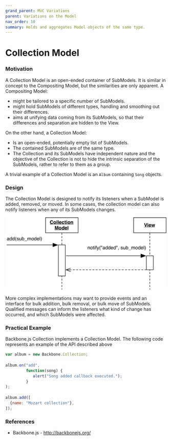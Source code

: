 ```yaml
---
grand_parent: MVC Variations
parent: Variations on the Model
nav_order: 10
summary: Holds and aggregates Model objects of the same type.
---
```

# Collection Model

### Motivation

A Collection Model is an open-ended container of SubModels. It is 
similar in concept to the Compositing Model, but the similarities are only
apparent. A Compositing Model:

- might be tailored to a specific number of SubModels.
- might hold SubModels of different types, handling and smoothing out 
  their differences.
- aims at unifying data coming from its SubModels, so that 
  their differences and separation are hidden to the View.

On the other hand, a Collection Model:

- Is an open-ended, potentially empty list of SubModels.
- The contained SubModels are of the same type.
- The Collection and its SubModels have independent nature and the 
  objective of the Collection is not to hide the intrinsic separation of the
  SubModels, rather to refer to them as a group.

A trivial example of a Collection Model is an ``Album`` containing ``Song`` objects.

### Design

The Collection Model is designed to notify its listeners 
when a SubModel is added, removed, or moved. In some cases,
the collection model can also notify listeners when any of its
SubModels changes.

<p align="center">
    <img src="images/collection_model/collection_model.png" /> 
</p>

More complex implementations may want to provide events and an interface 
for bulk addition, bulk removal, or bulk move of SubModels. Qualified 
messages can inform the listeners what kind of change has occurred, and 
which SubModels were affected.

### Practical Example

Backbone.js Collection implements a Collection Model. The following code
represents an example of the API described above

```javascript
var album = new Backbone.Collection;

album.on("add", 
         function(song) {
            alert("Song added callback executed.");
         }
);

album.add([
  {name: "Mozart collection"},
]);
```

### References

- Backbone.js - http://backbonejs.org/

